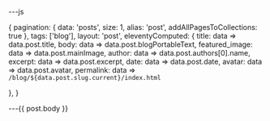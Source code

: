 ---js

{
pagination:
{ data: 'posts', size: 1, alias: 'post', addAllPagesToCollections: true },
tags: ['blog'],
layout: 'post',
eleventyComputed: {
title: data => data.post.title,
body: data => data.post.blogPortableText,
featured_image: data => data.post.mainImage,
author: data => data.post.authors[0].name,
excerpt: data => data.post.excerpt,
date: data => data.post.date,
avatar: data => data.post.avatar,
permalink: data => `/blog/${data.post.slug.current}/index.html`

},
}

---{{ post.body }}
